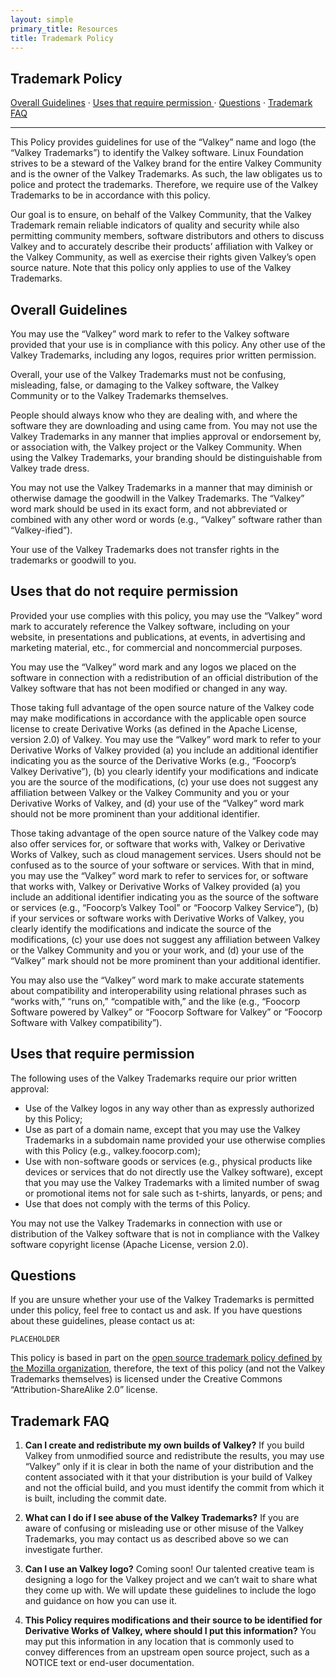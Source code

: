 ```yaml
---
layout: simple
primary_title: Resources
title: Trademark Policy
---
```


## Trademark Policy

[Overall Guidelines](#overall-guidelines) &middot; [Uses that require permission
](#uses-that-require-permission) &middot; [Questions](#questions) &middot; [Trademark FAQ
](#trademark-faq)

---

This Policy provides guidelines for use of the “Valkey” name and logo (the “Valkey Trademarks”) to identify the Valkey software. Linux Foundation strives to be a steward of the Valkey brand for the entire Valkey Community and is the owner of the Valkey Trademarks. As such, the law obligates us to police and protect the trademarks. Therefore, we require use of the Valkey Trademarks to be in accordance with this policy.

Our goal is to ensure, on behalf of the Valkey Community, that the Valkey Trademark remain reliable indicators of quality and security while also permitting community members, software distributors and others to discuss Valkey and to accurately describe their products’ affiliation with Valkey or the Valkey
Community, as well as exercise their rights given Valkey’s open source nature. Note that this policy only applies to use of the Valkey Trademarks.

## Overall Guidelines

You may use the “Valkey” word mark to refer to the Valkey software provided that your use is in compliance with this policy. Any other use of the Valkey Trademarks, including any logos, requires prior written permission.

Overall, your use of the Valkey Trademarks must not be confusing, misleading, false, or damaging to the Valkey software, the Valkey Community or to the Valkey Trademarks themselves. 

People should always know who they are dealing with, and where the software they are downloading and using came from. You may not use the Valkey Trademarks in any manner that implies approval or endorsement by, or association with, the Valkey project or the Valkey Community. When using the Valkey Trademarks, your branding should be distinguishable from Valkey trade dress.

You may not use the Valkey Trademarks in a manner that may diminish or otherwise damage the goodwill in the Valkey Trademarks. The “Valkey” word mark should be used in its exact form, and not abbreviated or combined with any other word or words (e.g., “Valkey” software rather than “Valkey-ified”).

Your use of the Valkey Trademarks does not transfer rights in the trademarks or goodwill to you.

## Uses that do not require permission

Provided your use complies with this policy, you may use the “Valkey” word mark to accurately reference the Valkey software, including on your website, in presentations and publications, at events, in advertising and marketing material, etc., for commercial and noncommercial purposes.

You may use the “Valkey” word mark and any logos we placed on the software in connection with a redistribution of an official distribution of the Valkey software that has not been modified or changed in any way.

Those taking full advantage of the open source nature of the Valkey code may make modifications in accordance with the applicable open source license to create Derivative Works (as defined in the Apache License, version 2.0) of Valkey. You may use the “Valkey” word mark to refer to your Derivative Works of Valkey provided (a) you include an additional identifier indicating you as the source of the Derivative Works (e.g., “Foocorp’s Valkey Derivative”), (b) you clearly identify your modifications and indicate you are the source of the modifications, (c) your use does not suggest any affiliation between Valkey or the Valkey Community and you or your Derivative Works of Valkey, and (d) your use of the “Valkey” word mark should not be more prominent than your additional identifier.

Those taking advantage of the open source nature of the Valkey code may also offer services for, or software that works with, Valkey or Derivative Works of Valkey, such as cloud management services. Users should not be confused as to the source of your software or services. With that in mind, you may use the “Valkey” word mark to refer to services for, or software that works with, Valkey or Derivative Works of Valkey provided (a) you include an additional identifier indicating you as the source of the software or services (e.g., “Foocorp’s Valkey Tool” or “Foocorp Valkey Service”), (b) if your services or software works with Derivative Works of Valkey, you clearly identify the modifications and indicate the source of the modifications, (c) your use does not suggest any affiliation between Valkey or the Valkey Community and you or your work, and (d) your use of the “Valkey” mark should not be more prominent than your additional identifier.

You may also use the “Valkey” word mark to make accurate statements about compatibility and interoperability using relational phrases such as “works with,” “runs on,” “compatible with,” and the like (e.g., “Foocorp Software powered by Valkey” or “Foocorp Software for Valkey” or “Foocorp Software with Valkey compatibility”).

## Uses that require permission

The following uses of the Valkey Trademarks require our prior written approval:

* Use of the Valkey logos in any way other than as expressly authorized by this Policy;
* Use as part of a domain name, except that you may use the Valkey Trademarks in a subdomain name provided your use otherwise complies with this Policy (e.g., valkey.foocorp.com);
* Use with non-software goods or services (e.g., physical products like devices or services that do not directly use the Valkey software), except that you may use the Valkey Trademarks with a limited number of swag or promotional items not for sale such as t-shirts, lanyards, or pens; and
* Use that does not comply with the terms of this Policy.

You may not use the Valkey Trademarks in connection with use or distribution of the Valkey software that is not in compliance with the Valkey software copyright license (Apache License, version 2.0).

## Questions

If you are unsure whether your use of the Valkey Trademarks is permitted under this policy, feel free to contact us and ask. If you have questions about these guidelines, please contact us at:

    PLACEHOLDER

This policy is based in part on the [open source trademark policy defined by the Mozilla organization](https://www.mozilla.org/en-US/foundation/trademarks/policy/), therefore, the text of this policy (and not the Valkey Trademarks themselves) is licensed under the Creative Commons “Attribution-ShareAlike 2.0” license.

## Trademark FAQ

1. **Can I create and redistribute my own builds of Valkey?** If you build Valkey from unmodified source and redistribute the results, you may use “Valkey” only if it is clear in both the name of your distribution and the content associated with it that your distribution is your build of Valkey and not the official build, and you must identify the commit from which it is built, including the commit date.

2. **What can I do if I see abuse of the Valkey Trademarks?** If you are aware of confusing or misleading use or other misuse of the Valkey Trademarks, you may contact us as described above so we can investigate further.

3. **Can I use an Valkey logo?** Coming soon! Our talented creative team is designing a logo for the Valkey project and we can’t wait to share what they come up with. We will update these guidelines to include the logo and guidance on how you can use it.

4. **This Policy requires modifications and their source to be identified for Derivative Works of Valkey, where should I put this information?** You may put this information in any location that is commonly used to convey differences from an upstream open source project, such as a NOTICE text or end-user documentation.